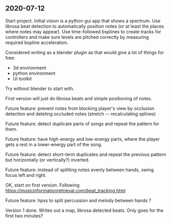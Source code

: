 ## 2020-07-12

Start project. Initial vision is a python gui app that shows a spectrum. Use librosa beat detection to automatically position notes (or at least the places where notes may appear). Use time-followed bsplines to create tracks for controllers and make sure levels are pitched correctly by measuring required bspline acceleration.

Considered writing as a blender plugin as that would give a lot of things for free:

- 3d environment
- python environment
- UI toolkit

Try without blender to start with.

First version will just do librosa beats and simple positioning of notes.

Future feature: prevent notes from blocking player's view by occlusion detection and deleting occluded notes (stretch -- recalculating splines)

Future feature: detect duplicate parts of songs and repeat the pattern for them.

Future feature: have high-energy and low-energy parts, where the player gets a rest in a lower-energy part of the song.

Future feature: detect short-term duplicates and repeat the previous pattern but horizontally (or vertically?) inverted.

Future feature: instead of splitting notes evenly between hands, swing focus left and right.

OK, start on first version. Following https://musicinformationretrieval.com/beat_tracking.html

Future feature: hpss to split percussion and melody between hands ?

Version 1 done. Writes out a map, librosa detected beats. Only goes for the first two minutes?
